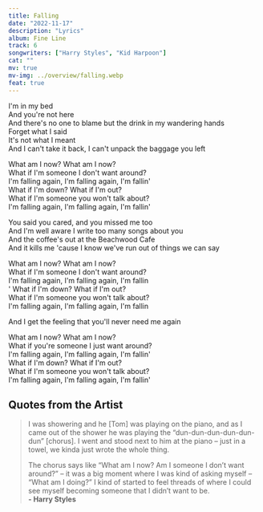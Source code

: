 ```yaml
---
title: Falling
date: "2022-11-17"
description: "Lyrics"
album: Fine Line
track: 6
songwriters: ["Harry Styles", "Kid Harpoon"]
cat: ""
mv: true
mv-img: ../overview/falling.webp
feat: true
---
```


<p className="verse-one">
I'm in my bed <br />
And you're not here <br />
And there's no one to blame but the drink in my wandering hands <br />
Forget what I said <br />
It's not what I meant <br />
And I can't take it back, I can't unpack the baggage you left <br />
</p>
<p className="chorus">
What am I now? What am I now? <br />
What if I'm someone I don't want around? <br />
I'm falling again, I'm falling again, I'm fallin' <br />
What if I'm down? What if I'm out? <br />
What if I'm someone you won't talk about? <br />
I'm falling again, I'm falling again, I'm fallin' <br />
</p>
<p className="verse-two">
You said you cared, and you missed me too <br />
And I'm well aware I write too many songs about you <br />
And the coffee's out at the Beachwood Cafe <br />
And it kills me 'cause I know we've run out of things we can say <br />
</p>
<p className="chorus">
What am I now? What am I now? <br />
What if I'm someone I don't want around? <br />
I'm falling again, I'm falling again, I'm fallin <br />'
What if I'm down? What if I'm out? <br />
What if I'm someone you won't talk about? <br />
I'm falling again, I'm falling again, I'm fallin <br />
</p>
<p className="bridge">
And I get the feeling that you'll never need me again <br />
</p>
<p className="chorus">
What am I now? What am I now? <br />
What if you're someone I just want around? <br />
I'm falling again, I'm falling again, I'm fallin' <br />
What if I'm down? What if I'm out? <br />
What if I'm someone you won't talk about? <br />
I'm falling again, I'm falling again, I'm fallin' <br />
</p>

## Quotes from the Artist

<blockquote cite="https://youtu.be/6SmM04jO1eQ">
I was showering and he [Tom] was playing on the piano, and as I came out of the shower he was playing the “dun-dun-dun-dun-dun-dun” [chorus]. I went and stood next to him at the piano – just in a towel, we kinda just wrote the whole thing.

The chorus says like “What am I now? Am I someone I don’t want around?” – it was a big moment where I was kind of asking myself – “What am I doing?” I kind of started to feel threads of where I could see myself becoming someone that I didn’t want to be.
<br />
<b>- Harry Styles</b>

</blockquote>
